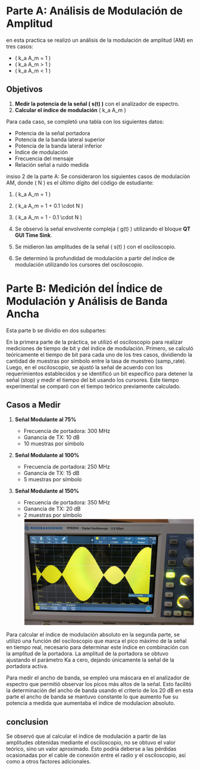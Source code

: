 # Parte A: Análisis de Modulación de Amplitud

en esta practica se realizó un análisis de la modulación de amplitud (AM) en tres casos:

- \( k_a A_m = 1 \)
- \( k_a A_m > 1 \)
- \( k_a A_m < 1 \)

## Objetivos

1. **Medir la potencia de la señal \( s(t) \)** con el analizador de espectro.
2. **Calcular el índice de modulación** \( k_a A_m \)


Para cada caso, se completó una tabla con los siguientes datos:

- Potencia de la señal portadora
- Potencia de la banda lateral superior
- Potencia de la banda lateral inferior
- Índice de modulación
- Frecuencia del mensaje
- Relación señal a ruido medida
 

insiso 2 de la parte  A:
Se consideraron los siguientes casos de modulación AM, donde \( N \) es el último dígito del código de estudiante:
1. \( k_a A_m = 1 \)
2. \( k_a A_m = 1 + 0.1 \cdot N \)
3. \( k_a A_m = 1 - 0.1 \cdot N \)

1. Se observó la señal envolvente compleja \( g(t) \) utilizando el bloque **QT GUI Time Sink**.
2. Se midieron las amplitudes de la señal \( s(t) \) con el osciloscopio.
3. Se determinó la profundidad de modulación a partir del índice de modulación utilizando los cursores del osciloscopio.

# Parte B: Medición del Índice de Modulación y Análisis de Banda Ancha
Esta parte b se dividio en dos subpartes:

En la primera parte de la práctica, se utilizó el osciloscopio para realizar mediciones de tiempo de bit y del índice de modulación. Primero, se calculó teóricamente el tiempo de bit para cada uno de los tres casos, dividiendo la cantidad de muestras por símbolo entre la tasa de muestreo (samp_rate). Luego, en el osciloscopio, se ajustó la señal de acuerdo con los requerimientos establecidos y se identificó un bit específico para detener la señal (stop) y medir el tiempo del bit usando los cursores. Este tiempo experimental se comparó con el tiempo teórico previamente calculado.

## Casos a Medir

1. **Señal Modulante al 75%**  
   - Frecuencia de portadora: 300 MHz  
   - Ganancia de TX: 10 dB  
   - 10 muestras por símbolo  

2. **Señal Modulante al 100%**  
   - Frecuencia de portadora: 250 MHz  
   - Ganancia de TX: 15 dB  
   - 5 muestras por símbolo  

3. **Señal Modulante al 150%**  
   - Frecuencia de portadora: 350 MHz  
   - Ganancia de TX: 20 dB  
   - 2 muestras por símbolo  
  ![señal modulada al 150%](https://github.com/Jpw11108/GNURADIO_LABCOMUIS_2024_2_E1A_G2/blob/practica_3/parte_A/imagen_2024-12-04_171444927.png ) 

Para calcular el índice de modulación absoluto en la segunda parte, se utilizó una función del osciloscopio que marca el pico máximo de la señal en tiempo real, necesario para determinar este índice en combinación con la amplitud de la portadora. La amplitud de la portadora se obtuvo ajustando el parámetro Ka a cero, dejando únicamente la señal de la portadora activa.


Para medir el ancho de banda, se empleó una máscara en el analizador de espectro  que permitió observar los picos más altos de la señal. Esto facilitó la determinación del ancho de banda usando el criterio de los 20 dB en esta parte el ancho de banda se mantuvo constante lo que aumento fue su potencia a medida que aumentaba el indice de modulacion absoluto.


## conclusion 
Se observó que al calcular el índice de modulación a partir de las amplitudes obtenidas mediante el osciloscopio, no se obtuvo el valor teórico, sino un valor aproximado. Esto podría deberse a las pérdidas ocasionadas por el cable de conexión entre el radio y el osciloscopio, así como a otros factores adicionales.




